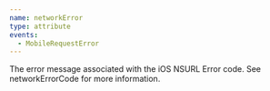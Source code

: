 ```yaml
---
name: networkError
type: attribute
events:
  - MobileRequestError
---
```


The error message associated with the iOS NSURL Error code. See networkErrorCode for more information.